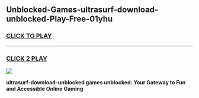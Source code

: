
## Unblocked-Games-ultrasurf-download-unblocked-Play-Free-01yhu
<h3>
<a href="https://premium76.site?title=ultrasurf-download-unblocked&ref=10A">CLICK TO PLAY</a></h3>
<hr>

<h3>
<a href="https://premium76.site?title=ultrasurf-download-unblocked&ref=10A">CLICK 2 PLAY</a>
  
</h3>

<a href="https://premium76.site?title=ultrasurf-download-unblocked&ref=10A"><img src="https://clearcache.store/games.png"></a>


**ultrasurf-download-unblocked games unblocked: Your Gateway to Fun and Accessible Online Gaming**
